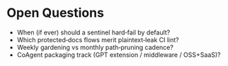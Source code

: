 # Open Questions
- When (if ever) should a sentinel hard‑fail by default?  
- Which protected‑docs flows merit plaintext‑leak CI lint?  
- Weekly gardening vs monthly path‑pruning cadence?  
- CoAgent packaging track (GPT extension / middleware / OSS+SaaS)?
